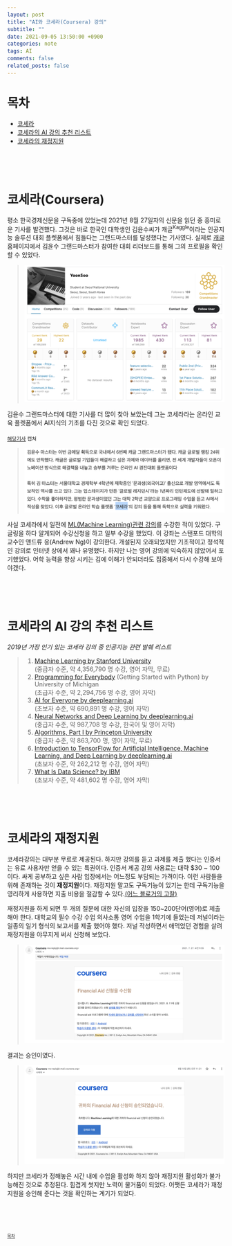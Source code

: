 ```yaml
---
layout: post
title: "AI와 코세라(Coursera) 강의"
subtitle: ""
date: 2021-09-05 13:50:00 +0900
categories: note
tags: AI
comments: false
related_posts: false
---
```


# 목차
 - [코세라](#----coursera-)
 - [코세라의 AI 강의 추천 리스트](#코세라의-ai-강의-추천-리스트)
 - [코세라의 재정지원](#코세라의-재정지원)

<br/><br/><br/>

# 코세라(Coursera)

평소 한국경제신문을 구독중에 있었는데 2021년 8월 27일자의 신문을 읽던 중 흥미로운 기사를 발견했다.
그것은 바로 한국인 대학생인 김윤수씨가 캐글<sup>Kaggle</sup>이라는 인공지능 솔루션 대회 플렛폼에서 힘들다는 그랜드마스터를 달성했다는 기사였다.
실제로 [캐글](https://www.kaggle.com/harangdev) 홈페이지에서 김윤수 그랜드마스터가 참여한 대회 리더보드를 통해 그의 프로필을 확인 할 수 있었다.
> ![kaggle_yoonsoo](/assets/posts_image/note_AI/kaggle_yoonsoo.png)

김윤수 그랜드마스터에 대한 기사를 더 많이 찾아 보았는데 그는 코세라라는 온라인 교육 플렛폼에서 AI지식의 기초를 다진 것으로 확인 되었다.

<sub>[해당기사](https://www.mk.co.kr/news/it/view/2021/08/830281/) 캡쳐</sub>
> ![keggle_couresra_master](/assets/posts_image/note_AI/keggle_couresra_master.png)

사실 코세라에서 일전에 [ML(Machine Learning)관련 강의](https://www.coursera.org/learn/machine-learning)를 수강한 적이 있었다.
구글링을 하다 알게되어 수강신청을 하고 일부 수강을 했었다. 이 강좌는 스탠포드 대학의 교수인 앤드류 응(Andrew Ng)이 강의한다.
개설된지 오래되었지만 기초적이고 정석적인 강의로 인터넷 상에서 꽤나 유명했다.
하지만 나는 영어 강의에 익숙하지 않았어서 포기했었다. 어학 능력을 향상 시키는 김에 이해가 안되더라도 집중해서 다시 수강해 보아야겠다.

<br/><br/><br/>

# 코세라의 AI 강의 추천 리스트

_2019년 가장 인기 있는 코세라 강의 중 인공지능 관련 발췌 리스트_


> 1.    [Machine Learning by Stanford University](https://www.coursera.org/learn/machine-learning) <br/>(중급자 수준, 약 4,356,790 명 수강, 영어 자막, 무료)
> 2.    [Programming for Everybody](https://www.coursera.org/learn/python) (Getting Started with Python) by University of Michigan <br/>(초급자 수준, 약 2,294,756 명 수강, 영어 자막) 
> 3.    [AI for Everyone by deeplearning.ai](https://www.coursera.org/learn/ai-for-everyone) <br/>(초보자 수준, 약 690,891 명 수강, 영어 자막)
> 4.    [Neural Networks and Deep Learning by deeplearning.ai](https://www.coursera.org/learn/neural-networks-deep-learning) <br/>(중급자 수준, 약 987,708 명 수강, 한국어 및 영어 자막)
> 5.    [Algorithms, Part I by Princeton University](https://www.coursera.org/learn/algorithms-part1) <br/>(중급자 수준, 약 863,700 명, 영어 자막, 무료)
> 6.    [Introduction to TensorFlow for Artificial Intelligence, Machine Learning, and Deep Learning by deeplearning.ai](https://www.coursera.org/learn/introduction-tensorflow?) <br/>(초보자 수준, 약 262,212 명 수강, 영어 자막)
> 7. [What Is Data Science? by IBM](https://www.coursera.org/learn/what-is-datascience) <br/>(초보자 수준, 약 481,602 명 수강, 영어 자막)

<br/><br/><br/>

# 코세라의 재정지원

코세라강의는 대부분 무료로 제공된다.
하지만 강의를 듣고 과제를 제출 했다는 인증서는 유료 사용자만 얻을 수 있는 특권이다.
인증서 제공 강의 사용료는 대략 $30 ~ 100 이다.
싸게 공부하고 싶은 사람 입장에서는 어느정도 부담되는 가격이다.
이런 사람들을 위해 존재하는 것이 **재정지원**이다.
재정지원 말고도 구독기능이 있기는 한데 구독기능을 영리하게 사용하면 지출 비용을 절감할 수 있다.[(어느 블로거의 고찰)](https://ydh0110.tistory.com/226)

재정지원을 하게 되면 두 개의 질문에 대한 자신의 입장을 150~200단어(영어)로 제출해야 한다.
대학교의 필수 수강 수업 의사소통 영어 수업을 1학기에 들었는데 저널이라는 일종의 일기 형식의 보고서를 제출 했어야 했다. 
저널 작성하면서 애먹었던 경험을 살려 재정지원을 야무지게 써서 신청해 보았다.

> ![coursera_financial_aid2](/assets/posts_image/note_AI/coursera_financial_aid2.png)

결괴는 승인이였다.

> ![couresra_financial_aid](/assets/posts_image/note_AI/couresra_financial_aid.png)

하지만 코세라가 정해놓은 시간 내에 수업을 활성화 하지 않아 재정지원 활성화가 불가능해진 것으로 추정된다.
힘겹게 썻지만 노력이 물거품이 되었다.
어쨋든 코세라가 재정지원을 승인해 준다는 것을 확인하는 계기가 되었다.

<br/><br/><br/>

<sup><sub> [목차](#목차) </sub></sup>

